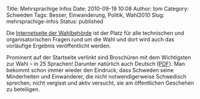 Title: Mehrsprachige Infos
Date: 2010-09-19 10:08
Author: tom
Category: Schweden
Tags: Besser, Einwanderung, Politik, Wahl2010
Slug: mehrsprachige-infos
Status: published

Die [Internetseite der Wahlbehörde](http://www.val.se/) ist der Platz
für alle technischen und organisatorischen Fragen rund um die Wahl und
dort wird auch das vorläufige Ergebnis veröffentlicht werden.

Prominent auf der Startseite verlinkt sind Broschüren mit dem
Wichtigsten zur Wahl – in 25 Sprachen! Darunter natürlich auch Deutsch
([PDF](http://www.val.se/valet_2010/information/713a26_tyska_att_rosta.pdf)).
Man bekommt schon immer wieder den Eindruck, dass Schweden seine
Minderheiten und Einwanderer, die nicht notwendigerweise Schwedisch
sprechen, nicht vergisst und aktiv versucht, sie am öffentlichen
Geschehen zu beteiligen.

